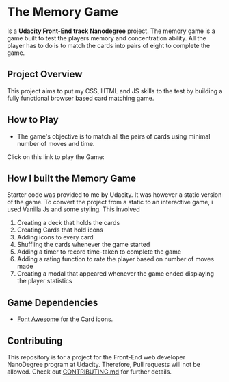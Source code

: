 # The Memory Game 
Is a **Udacity Front-End track Nanodegree** project.
The memory game is a game built to test the players memory and concentration ability. All the player has to do is to match the cards into pairs of eight to complete the game.

## Project Overview
This project aims to put my CSS, HTML and JS skills to the test by building a fully functional browser based card matching game.

## How to Play
* The game's objective is to match all the pairs of cards using minimal number of moves and time.

Click on this link to play the Game: 


## How I built the Memory Game
Starter code was provided to me by Udacity. It was however a static version of the game.
To convert the project from a static to an interactive game, i used Vanilla Js and some styling. This involved
1. Creating a deck that holds the cards
2. Creating Cards that hold icons
3. Adding icons to every card
4. Shuffling the cards whenever the game started
5. Adding a timer to record time-taken to complete the game
6. Adding a rating function to rate the player based on number of moves made
7. Creating a modal that appeared whenever the game ended displaying the player statistics 

## Game Dependencies
* [Font Awesome](https://maxcdn.bootstrapcdn.com/font-awesome/4.6.1/css/font-awesome.min.css) for the Card icons.

## Contributing
This repository is for a project for the Front-End web developer NanoDegree program at Udacity. Therefore, Pull requests will not be allowed. Check out [CONTRIBUTING.md](CONTRIBUTING.md) for further details.